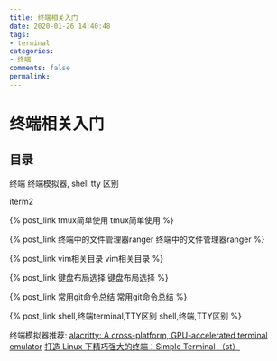 ```yaml
---
title: 终端相关入门
date: 2020-01-26 14:40:48
tags:
- terminal
categories:
- 终端
comments: false
permalink:
---
```


# 终端相关入门

## 目录

终端 终端模拟器, shell tty 区别

iterm2

{% post_link tmux简单使用 tmux简单使用 %}

{% post_link 终端中的文件管理器ranger 终端中的文件管理器ranger %}

{% post_link vim相关目录 vim相关目录 %}

{% post_link 键盘布局选择 键盘布局选择 %}

{% post_link 常用git命令总结 常用git命令总结 %}

{% post_link shell,终端terminal,TTY区别 shell,终端,TTY区别 %}

终端模拟器推荐:
[alacritty: A cross-platform, GPU-accelerated terminal emulator](https://github.com/alacritty/alacritty)
[打造 Linux 下精巧强大的终端：Simple Terminal （st）](https://www.bilibili.com/video/av74807286)
